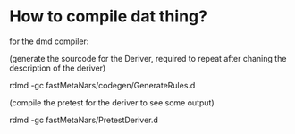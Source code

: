 How to compile dat thing?
===

for the dmd compiler:

(generate the sourcode for the Deriver, required to repeat after chaning the description of the deriver)

rdmd -gc fastMetaNars/codegen/GenerateRules.d

(compile the pretest for the deriver to see some output)

rdmd -gc fastMetaNars/PretestDeriver.d